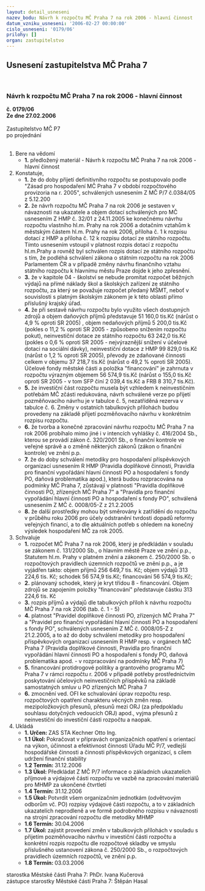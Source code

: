 ```yaml
---
layout: detail_usneseni
nazev_bodu: Návrh k rozpočtu MČ Praha 7 na rok 2006 - hlavní činnost
datum_vzniku_usneseni: '2006-02-27 00:00:00'
cislo_usneseni: '0179/06'
prilohy: []
organ: zastupitelstvo
---
```

<div id="ucUsn_pList" class="usn">
	<span><h2>Usnesení zastupitelstva MČ Praha 7 </h2>
<br></span><div class="standBody">
<span><h3>Návrh k rozpočtu MČ Praha 7 na rok 2006 - hlavní činnost</h3></span><div class="center">
		<strong>č. 0179/06</strong><br>
	</div>
<div class="center">
		<strong>Ze dne 27.02.2006</strong><br><br>
	</div>Zastupitelstvo MČ P7<br> po projednání<br><br><ol>
<li>Bere na vědomí<ul><li>
<strong>1.</strong> předložený materiál - Návrh k rozpočtu MČ Praha 7 na rok 2006 - hlavní činnost</li></ul>
</li>
<li>Konstatuje,<ul>
<li>
<strong>1.</strong> že do doby přijetí definitivního rozpočtu se postupovalo podle "Zásad pro hospodaření MČ Praha 7 v období rozpočtového provizoria na r. 2005",  schválených usnesením Z MČ P/7  č.0384/05 z 5.12.200</li>
<li>
<strong>2.</strong> že návrh rozpočtu MČ Praha 7 na rok 2006 je sestaven v návaznosti na ukazatele a objem dotací schválených pro MČ usnesením Z HMP č. 32/01 z 24.11.2005 ke konečnému návrhu rozpočtu vlastního hl.m. Prahy na rok 2006 a dotačním vztahům k městským částem hl.m. Prahy na rok 2006, příloha č. 1 k rozpisu dotací z HMP a příloha č. 12  k  rozpisu dotací ze státního rozpočtu. Tímto usnesením vstoupil v platnost rozpis dotací z rozpočtu hl.m.Prahy a rovněž byl schválen rozpis dotací ze státního rozpočtu s tím, že podléhá schválení zákona o státním rozpočtu na rok 2006 Parlamentem ČR a v případě změny návrhu finančního vztahu státního rozpočtu k hlavnímu městu Praze dojde k jeho zpřesnění.</li>
<li>
<strong>3.</strong> že v kapitole 04 - školství se nebude promítat rozpočet běžných výdajů na přímé náklady škol a školských zařízení ze státního rozpočtu, za který se  považuje rozpočet předaný MŠMT, neboť v souvislosti s platným školským zákonem je k této oblasti přímo příslušný krajský úřad. </li>
<li>
<strong>4.</strong> že při sestavě návrhu rozpočtu bylo využito všech dostupných zdrojů a objem daňových příjmů představuje 51 160,0 tis.Kč (nárůst o 4,9 % oproti SR 2005) , objem nedaňových příjmů 5 200,0 tis.Kč (pokles o 11,2  % oproti SR 2005 - způsobeno snížením rozpočtu pokut),  neinvestiční dotace ze státního  rozpočtu 63 242,0 tis.Kč (pokles o 0,6 % oproti SR 2005 - nejvýraznější snížení v účelové dotaci na sociální dávky), neinvestiční dotace z HMP  99 829,0 tis.Kč (nárůst o 1,2 % oproti SR 2005),  převody ze zdaňované činnosti celkem v objemu 37 218,7 tis.Kč (nárůst  o 49,2 % oproti SR 2005). Účelové fondy městské části a položka "financování" je zahrnuta v rozpočtu výrazným objemem 56 574,9 tis.Kč (nárůst o  155,0 tis.Kč oproti SR 2005 - v tom SFP činí 2 039,4 tis.Kč a FRB 8 310,7 tis.Kč). </li>
<li>
<strong>5.</strong> že investiční část rozpočtu musela být vzhledem k neinvestičním potřebám MČ zčásti redukována, návrh schválené verze po přijetí pozměňovacího návrhu je v tabulce č. 5, nezatříděná rezerva v tabulce č. 6. Změny v ostatních tabulkových přílohách budou provedeny na základě přijetí pozměňovacího návrhu v konkrétním rozpisu rozpočtu.</li>
<li>
<strong>6.</strong> že tvorba a konečné zpracování návrhu rozpočtu MČ Praha 7 na rok 2006 probíhalo mimo jiné i v intencích vyhlášky č. 416/2004 Sb., kterou se provádí zákon č. 320/2001 Sb.,  o finanční kontrole ve veřejné správě a o změně některých zákonů (zákon o finanční kontrole) ve znění p.p.</li>
<li>
<strong>7.</strong> že do doby schválení metodiky pro hospodaření příspěvkových organizací usnesením R HMP (Pravidla doplňkové činnosti,  Pravidla pro finanční vypořádání hlavní činnosti PO a hospodaření s fondy PO, daňová problematika apod.), která budou rozpracována na podmínky MČ Praha 7, zůstávají v platnosti "Pravidla doplňkové činnosti PO, zřízených MČ Praha 7" a "Pravidla pro finanční vypořádání hlavní činnosti PO a hospodaření s fondy PO", schválená usnesením Z MČ č. 0008/05-Z z 21.2.2005</li>
<li>
<strong>8.</strong> že další prostředky mohou být směrovány k zatřídění do rozpočtu v průběhu roku 2006  pro  účely odstranění tvrdosti dopadů reformy veřejných financí, a to dle aktuálních potřeb s ohledem na konečný výsledek hospodaření MČ za rok 2005.</li>
</ul>
</li>
<li>Schvaluje<ul>
<li>
<strong>1.</strong> rozpočet MČ Praha 7 na rok 2006, který  je předkládán v souladu se zákonem č. 131/2000 Sb., o hlavním městě Praze ve znění p.p., Statutem hl.m. Prahy v platném znění  a zákonem č. 250/2000 Sb. o rozpočtových pravidlech územních rozpočtů  ve znění p.p.,   a je vyjádřen takto:  objem příjmů                                      256 649,7 tis. Kč;  objem výdajů                                      313 224,6 tis. Kč; schodek                                                  56 574,9 tis.Kč; financování                                            56 574,9 tis.Kč; </li>
<li>
<strong>2.</strong> plánovaný schodek, který je kryt třídou 8 - financování. Objem zdrojů se zapojením položky "financování"  představuje částku 313 224,6 tis. Kč</li>
<li>
<strong>3.</strong> rozpis příjmů a výdajů dle tabulkových příloh k návrhu rozpočtu MČ Praha 7 na rok 2006 (tab. č. 1 - 5)</li>
<li>
<strong>4.</strong> platnost  "Pravidel doplňkové činnosti PO, zřízených MČ Praha 7" a "Pravidel pro finanční vypořádání hlavní činnosti PO a hospodaření s fondy PO", schválených usnesením Z MČ č. 0008/05-Z z 21.2.2005, a to až  do doby schválení metodiky pro hospodaření příspěvkových organizací usnesením R HMP  resp. v orgánech MČ Praha 7 (Pravidla doplňkové činnosti,  Pravidla pro finanční vypořádání hlavní činnosti PO a hospodaření s fondy PO, daňová problematika apod. - v rozpracování na podmínky MČ Praha 7) </li>
<li>
<strong>5.</strong> financování protidrogové politiky a grantového programu MČ Praha 7 v rámci rozpočtu r. 2006 v případě potřeby prostřednictvím poskytování účelových neinvestičních příspěvků na základě samostatných smluv u PO zřízených MČ Praha 7</li>
<li>
<strong>6.</strong> zmocnění ved. OFI ke schvalování úprav rozpočtu resp. rozpočtových opatření charakteru věcných změn resp. mezipoložkových přesunů, přesunů mezi ORJ (za předpokladu souhlasu dotyčných vedoucích ORJ) apod.,  vyjma přesunů z neinvestiční do investiční části rozpočtu a naopak.</li>
</ul>
</li>
<li>Ukládá<ul>
<li>
<strong>1. Určen: </strong>ZAS STA Kechner Otto Ing.</li>
<li>
<strong>1.1 Úkol: </strong>Pokračovat v přípravách organizačních  opatření s orientací na výkon, účinnost a efektivnost činnosti Úřadu MČ P/7, vedlejší hospodářské činnosti a činnosti příspěvkových organizací, s cílem udržení finanční stability</li>
<li>
<strong>1.2 Termín: </strong>31.12.2006</li>
<li>
<strong>1.3 Úkol: </strong>Předkládat Z MČ P/7 informace o základních ukazatelích příjmové a výdajové části rozpočtu             ve vazbě na zpracování materiálů pro MHMP za ukončené čtvrtletí</li>
<li>
<strong>1.4 Termín: </strong>31.12.2006</li>
<li>
<strong>1.5 Úkol: </strong>Potvrdit všem organizačním jednotkám (odvětvovým odborům vč. PO) rozpisy výdajové části rozpočtu, a to v základních ukazatelích neprodleně a ve formě podrobného rozpisu v návaznosti na strojní zpracování rozpočtu dle metodiky MHMP</li>
<li>
<strong>1.6 Termín: </strong>30.04.2006</li>
<li>
<strong>1.7 Úkol: </strong>zajistit provedení změn v tabulkových přílohách v souladu s přijetím pozměňovacího návrhu v investiční části rozpočtu a konkrétní rozpis rozpočtu dle rozpočtové skladby ve smyslu příslušného ustanovení zákona č. 250/2000 Sb., o rozpočtových pravidlech územních rozpočtů, ve znění p.p. </li>
<li>
<strong>1.8 Termín: </strong>03.03.2006</li>
</ul>
</li>
</ol>starostka Městské části Praha 7: PhDr. Ivana Kučerová<br>zástupce starostky Městské části Praha 7: Štěpán Hasal
</div>
</div>